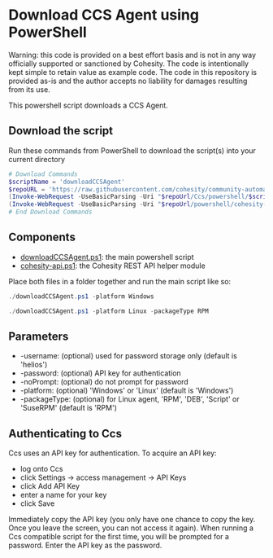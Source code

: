 # Download CCS Agent using PowerShell

Warning: this code is provided on a best effort basis and is not in any way officially supported or sanctioned by Cohesity. The code is intentionally kept simple to retain value as example code. The code in this repository is provided as-is and the author accepts no liability for damages resulting from its use.

This powershell script downloads a CCS Agent.

## Download the script

Run these commands from PowerShell to download the script(s) into your current directory

```powershell
# Download Commands
$scriptName = 'downloadCCSAgent'
$repoURL = 'https://raw.githubusercontent.com/cohesity/community-automation-samples/main'
(Invoke-WebRequest -UseBasicParsing -Uri "$repoUrl/Ccs/powershell/$scriptName/$scriptName.ps1").content | Out-File "$scriptName.ps1"; (Get-Content "$scriptName.ps1") | Set-Content "$scriptName.ps1"
(Invoke-WebRequest -UseBasicParsing -Uri "$repoUrl/powershell/cohesity-api/cohesity-api.ps1").content | Out-File cohesity-api.ps1; (Get-Content cohesity-api.ps1) | Set-Content cohesity-api.ps1
# End Download Commands
```

## Components

* [downloadCCSAgent.ps1](https://raw.githubusercontent.com/cohesity/community-automation-samples/main/Ccs/powershell/downloadCCSAgent/downloadCCSAgent.ps1): the main powershell script
* [cohesity-api.ps1](https://raw.githubusercontent.com/cohesity/community-automation-samples/main/powershell/cohesity-api/cohesity-api.ps1): the Cohesity REST API helper module

Place both files in a folder together and run the main script like so:

```powershell
./downloadCCSAgent.ps1 -platform Windows
```

```powershell
./downloadCCSAgent.ps1 -platform Linux -packageType RPM
```

## Parameters

* -username: (optional) used for password storage only (default is 'helios')
* -password: (optional) API key for authentication
* -noPrompt: (optional) do not prompt for password
* -platform: (optional) 'Windows' or 'Linux' (default is 'Windows')
* -packageType: (optional) for Linux agent, 'RPM', 'DEB', 'Script' or 'SuseRPM' (default is 'RPM')

## Authenticating to Ccs

Ccs uses an API key for authentication. To acquire an API key:

* log onto Ccs
* click Settings -> access management -> API Keys
* click Add API Key
* enter a name for your key
* click Save

Immediately copy the API key (you only have one chance to copy the key. Once you leave the screen, you can not access it again). When running a Ccs compatible script for the first time, you will be prompted for a password. Enter the API key as the password.
